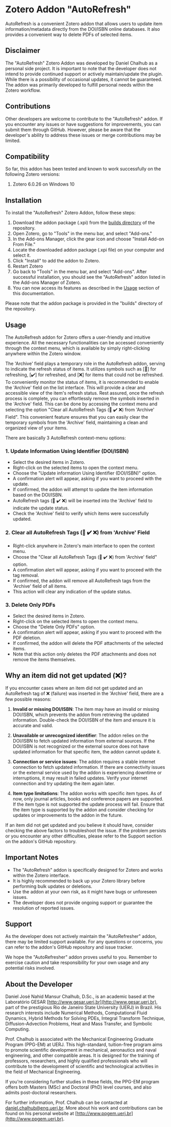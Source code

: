 # Zotero Addon "AutoRefresh"
AutoRefresh is a convenient Zotero addon that allows users to update item information/metadata directly from the DOI/ISBN online databases. It also provides a convenient way to delete PDFs of selected items.


## Disclaimer
The "AutoRefresh" Zotero Addon was developed by Daniel Chalhub as a personal side project. It is important to note that the developer does not intend to provide continued support or actively maintain/update the plugin. While there is a possibility of occasional updates, it cannot be guaranteed. The addon was primarily developed to fulfill personal needs within the Zotero workflow.

## Contributions
Other developers are welcome to contribute to the "AutoRefresh" addon. If you encounter any issues or have suggestions for improvements, you can submit them through GitHub. However, please be aware that the developer's ability to address these issues or merge contributions may be limited.

## Compatibility

So far, this addon has been tested and known to work successfully on the following Zotero versions:

1. Zotero 6.0.26 on Windows 10

## Installation

To install the "AutoRefresh" Zotero Addon, follow these steps:

1. Download the addon package (.xpi) from the [builds directory](/builds) of the repository.
2. Open Zotero, go to "Tools" in the menu bar, and select "Add-ons."
3. In the Add-ons Manager, click the gear icon and choose "Install Add-on From File."
4. Locate the downloaded addon package (.xpi file) on your computer and select it.
5. Click "Install" to add the addon to Zotero.
6. Restart Zotero
7. Go back to "Tools" in the menu bar, and select "Add-ons". After successful installation, you should see the "AutoRefresh" addon listed in the Add-ons Manager of Zotero. 
8. You can now access its features as described in the [Usage](#usage) section of this documentation.

Please note that the addon package is provided in the "builds" directory of the repository.

## Usage

The AutoRefresh addon for Zotero offers a user-friendly and intuitive experience. All the necessary functionalities can be accessed conveniently through the context menu, which is available by simply right-clicking anywhere within the Zotero window. 

The 'Archive' field plays a temporary role in the AutoRefresh addon, serving to indicate the refresh status of items. It utilizes symbols such as [🔄] for refreshing, [✔️] for refreshed, and [❌] for items that could not be refreshed. To conveniently monitor the status of items, it is recommended to enable the 'Archive' field on the list interface. This will provide a clear and accessible view of the item's refresh status. Rest assured, once the refresh process is complete, you can effortlessly remove the symbols inserted in the 'Archive' field. This can be done by accessing the context menu and selecting the option "Clear all AutoRefresh Tags (🔄 ✔️ ❌) from 'Archive' Field". This convenient feature ensures that you can easily clear the temporary symbols from the 'Archive' field, maintaining a clean and organized view of your items.

There are basically 3 AutoRefresh context-menu options:


### 1. Update Information Using Identifier (DOI/ISBN)

- Select the desired items in Zotero.
- Right-click on the selected items to open the context menu.
- Choose the "Update information Using Identifier (DOI/ISBN)" option.
- A confirmation alert will appear, asking if you want to proceed with the update.
- If confirmed, the addon will attempt to update the item information based on the DOI/ISBN.
- AutoRefresh tags (🔄 ✔️ ❌) will be inserted into the 'Archive' field to indicate the update status.
- Check the 'Archive' field to verify which items were successfully updated.

### 2. Clear all AutoRefresh Tags (🔄 ✔️ ❌) from 'Archive' Field

- Right-click anywhere in Zotero's main interface to open the context menu.
- Choose the "Clear all AutoRefresh Tags (🔄 ✔️ ❌) from 'Archive' field" option.
- A confirmation alert will appear, asking if you want to proceed with the tag removal.
- If confirmed, the addon will remove all AutoRefresh tags from the 'Archive' field of all items.
- This action will clear any indication of the update status.

### 3. Delete Only PDFs

- Select the desired items in Zotero.
- Right-click on the selected items to open the context menu.
- Choose the "Delete Only PDFs" option.
- A confirmation alert will appear, asking if you want to proceed with the PDF deletion.
- If confirmed, the addon will delete the PDF attachments of the selected items.
- Note that this action only deletes the PDF attachments and does not remove the items themselves.

## Why an item did not get updated (❌)?

If you encounter cases where an item did not get updated and an AutoRefresh tag of ❌ (failure) was inserted in the 'Archive' field, there are a few possible reasons:

1. **Invalid or missing DOI/ISBN**: The item may have an invalid or missing DOI/ISBN, which prevents the addon from retrieving the updated information. Double-check the DOI/ISBN of the item and ensure it is accurate and valid.

2. **Unavailable or unrecognized identifier**: The addon relies on the DOI/ISBN to fetch updated information from external sources. If the DOI/ISBN is not recognized or the external source does not have updated information for that specific item, the addon cannot update it. 

3. **Connection or service issues**: The addon requires a stable internet connection to fetch updated information. If there are connectivity issues or the external service used by the addon is experiencing downtime or interruptions, it may result in failed updates. Verify your internet connection and try updating the item again later.

4. **Item type limitations**: The addon works with specific item types. As of now, only journal articles, books and conference papers are supported. If the item type is not supported the update process will fail. Ensure that the item type is supported by the addon and consider checking for updates or improvements to the addon in the future.

If an item did not get updated and you believe it should have, consider checking the above factors to troubleshoot the issue. If the problem persists or you encounter any other difficulties, please refer to the Support section on the addon's GitHub repository.


## Important Notes

- The "AutoRefresh" addon is specifically designed for Zotero and works within the Zotero interface.
- It is highly recommended to back up your Zotero library before performing bulk updates or deletions.
- Use the addon at your own risk, as it might have bugs or unforeseen issues.
- The developer does not provide ongoing support or guarantee the resolution of reported issues.

## Support

As the developer does not actively maintain the "AutoRefresher" addon, there may be limited support available. For any questions or concerns, you can refer to the addon's GitHub repository and issue tracker.

We hope the "AutoRefresher" addon proves useful to you. Remember to exercise caution and take responsibility for your own usage and any potential risks involved.


## About the Developer

Daniel José Nahid Mansur Chalhub, D.Sc., is an academic based at the Laboratório GESAR [http://www.gesar.uerj.br](http://www.gesar.uerj.br), part of the prestigious Rio de Janeiro State University (UERJ) in Brazil. His research interests include Numerical Methods, Computational Fluid Dynamics, Hybrid Methods for Solving PDEs, Integral Transform Technique, Diffusion-Advection Problems, Heat and Mass Transfer, and Symbolic Computing.

Prof. Chalhub is associated with the Mechanical Engineering Graduate Program (PPG-EM) at UERJ. This high-standard, tuition-free program aims to promote scientific development in mechanical, aeronautics and naval engineering, and other compatible areas. It is designed for the training of professors, researchers, and highly qualified professionals who will contribute to the development of scientific and technological activities in the field of Mechanical Engineering.

If you're considering further studies in these fields, the PPG-EM program offers both Masters (MSc) and Doctoral (PhD) level courses, and also admits post-doctoral researchers.

For further information, Prof. Chalhub can be contacted at [daniel.chalhub@eng.uerj.br](mailto:daniel.chalhub@eng.uerj.br). More about his work and contributions can be found on his personal website at [http://www.ppgem.uerj.br](http://www.ppgem.uerj.br).

